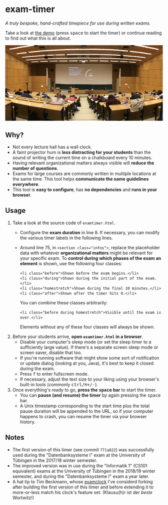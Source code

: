 # exam-timer

*A truly bespoke, hand-crafted timepiece for use during written exams.*

Take a look at [the demo](https://ghpages.noahdoersing.com/exam-timer/examtimer.html) (press <kbd>space</kbd> to start the timer) or continue reading to find out what this is all about.

<img src="photo.jpg" alt="">


## Why?

* Not every lecture hall has a wall clock.
* A faint projector hum is **less distracting for your students** than the sound of writing the current time on a chalkboard every 10 minutes.
* Having relevant organizational matters always visible will **reduce the number of questions**.
* Exams for large courses are commonly written in multiple locations at the same time. This tool helps **communicate the same guidelines everywhere**.
* This tool is **easy to configure**, has **no dependencies** and **runs in your browser**.


## Usage

1. Take a look at the source code of `examtimer.html`.
    * Configure the **exam duration** in line 8. If necessary, you can modify the various timer labels in the following lines.
    * Around line 75, in `<section class="infos">`, replace the placeholder data with whatever **organizational matters** might be relevant for your specific exam. To **control during which phases of the exam an element** is shown, use the following four classes:

        ```
        <li class="before">Shown before the exam begins.</li>
        <li class="during">Shown during the initial part of the exam.</li>
        <li class="homestretch">Shown during the final 10 minutes.</li>
        <li class="after">Shown after the timer hits 0.</li>
        ```

        You can combine these classes arbitrarily:

        ```
        <li class="before during homestretch">Visible until the exam is over.</li>
        ```

        Elements without any of these four classes will always be shown.
2. Before your students arrive, **open `examtimer.html` in a browser**.
    * Disable your computer's sleep mode (or set the sleep timer to a sufficiently large value). If there's a separate screen sleep mode or screen saver, disable that too.
    * If you're running software that might show some sort of notification or update dialog (looking at you, Java), it's best to keep it closed during the exam.
    * Press <kbd>f</kbd> to enter fullscreen mode.
    * If necessary, adjust the text size to your liking using your browser's built-in tools (commonly <kbd>ctrl/⌘</kbd><kbd>+/-</kbd>).
3. Once everything's ready to go, **press the <kbd>space</kbd> bar** to start the timer.
    * You can **pause (and resume) the timer** by again pressing the <kbd>space</kbd> bar.
    * A Unix timestamp corresponding to the start time plus the total pause duration will be appended to the URL, so if your computer happens to crash, you can resume the timer via your browser history.


## Notes

* The first version of this timer (see commit `771a822`) was successfully used during the "Datenbanksysteme I" exam at the University of Tübingen in the 2017/18 winter semester.
* The improved version was in use during the "Informatik 1" (CS101 equivalent) exams at the University of Tübingen in the 2018/19 winter semester, and during the "Datenbanksysteme I" exam a year later.
* A hat tip to Tim Beckmann, whose [examclock](https://github.com/elogy/examclock) I've considerd forking after building the first version of this timer and before extending it to more-or-less match his clock's feature set. (Klausu(h)r ist der *beste* Wortwitz!)
